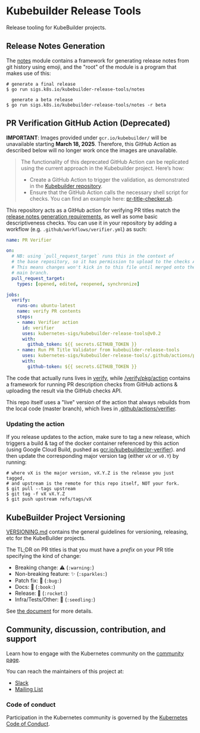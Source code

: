 # Kubebuilder Release Tools

Release tooling for KubeBuilder projects.

## Release Notes Generation

The [notes](/notes) module contains a framework for generating release
notes from git history using emoji, and the "root" of the module is
a program that makes use of this:

```shell
# generate a final release
$ go run sigs.k8s.io/kubebuilder-release-tools/notes

  generate a beta release
$ go run sigs.k8s.io/kubebuilder-release-tools/notes -r beta
```

## PR Verification GitHub Action (Deprecated)

**IMPORTANT**: Images provided under `gcr.io/kubebuilder/` will be unavailable starting **March 18, 2025**. Therefore, this GitHub Action as described below will no longer work once the images are unavailable.

> The functionality of this deprecated GitHub Action can be replicated using the current approach in the Kubebuilder project. Here’s how:
> - Create a GitHub Action to trigger the validation, as demonstrated in the [Kubebuilder repository](https://github.com/kubernetes-sigs/kubebuilder/blob/master/.github/workflows/verify.yml).
> - Ensure that the GitHub Action calls the necessary shell script for checks. You can find an example here: [pr-title-checker.sh](https://github.com/kubernetes-sigs/kubebuilder/blob/master/test/pr-title-checker.sh).


This repository acts as a GitHub action for verifying PR titles match the
[release notes generation requirements](/VERSIONING.md), as well as some
basic descriptiveness checks.  You can use it in your repository by adding
a workflow (e.g. `.github/workflows/verifier.yml`) as such:

```yaml
name: PR Verifier

on:
  # NB: using `pull_request_target` runs this in the context of
  # the base repository, so it has permission to upload to the checks API.
  # This means changes won't kick in to this file until merged onto the
  # main branch.
  pull_request_target:
    types: [opened, edited, reopened, synchronize]

jobs:
  verify:
    runs-on: ubuntu-latest
    name: verify PR contents
    steps:
    - name: Verifier action
      id: verifier
      uses: kubernetes-sigs/kubebuilder-release-tools@v0.2
      with:
        github_token: ${{ secrets.GITHUB_TOKEN }}
    - name: Run PR Title Validator from kubebuilder-release-tools
      uses: kubernetes-sigs/kubebuilder-release-tools/.github/actions/pr-title-checker@main
      with:
        github-token: ${{ secrets.GITHUB_TOKEN }}
```

The code that actually runs lives in [verify](/verify), while
[/verify/pkg/action](/verify/pkg/action) contains a framework for running PR
description checks from GitHub actions & uploading the result via the GitHub
checks API.

This repo itself uses a "live" version of the action that always rebuilds
from the local code (master branch), which lives in 
[.github/actions/verifier](/.github/actions/verifier).

### Updating the action

If you release updates to the action, make sure to tag a new release,
which triggers a build & tag of the docker container referenced by this
action (using Google Cloud Build, pushed as
[gcr.io/kubebuilder/pr-verifier](https://gcr.io/kubebuilder/pr-verifier)).
and then update the corresponding major version tag (either `vX` or
`v0.Y`) by running:

```shell
# where vX is the major version, vX.Y.Z is the release you just tagged,
# and upstream is the remote for this repo itself, NOT your fork.
$ git pull --tags upstream
$ git tag -f vX vX.Y.Z
$ git push upstream refs/tags/vX
```

## KubeBuilder Project Versioning

[VERSIONING.md](/VERSIONING.md) contains the general guidelines for
versioning, releasing, etc for the KubeBuilder projects.

The TL;DR on PR titles is that you must have a *prefix* on your PR title
specifying the kind of change:

- Breaking change: :warning: (`:warning:`)
- Non-breaking feature: :sparkles: (`:sparkles:`)
- Patch fix: :bug: (`:bug:`)
- Docs: :book: (`:book:`)
- Release: :rocket: (`:rocket:`)
- Infra/Tests/Other: :seedling: (`:seedling:`)

See [the document](/VERSIONING.md) for more details.

## Community, discussion, contribution, and support

Learn how to engage with the Kubernetes community on the [community page](http://kubernetes.io/community/).

You can reach the maintainers of this project at:

- [Slack](https://kubernetes.slack.com/messages/kubebuilder)
- [Mailing List](https://groups.google.com/forum/#!forum/kubebuilder)

### Code of conduct

Participation in the Kubernetes community is governed by the [Kubernetes Code of Conduct](code-of-conduct.md).
